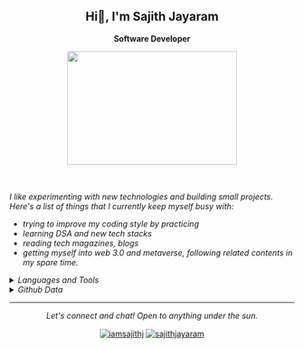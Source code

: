<h2 align="center">Hi👋, I'm Sajith Jayaram</h2>
<p align="center"><strong>Software Developer</strong></p>
<p align="center">
  <img width="300" height="200" src="https://thumbs.gfycat.com/ColorlessBitesizedKob-max-1mb.gif">
</p><br>
<p align="left"><em>I like experimenting with new technologies and building small projects. Here's a list of things that I currently keep myself busy with:</em></p>

- <em>trying to improve my coding style by practicing</em>
- <em>learning DSA and new tech stacks</em>
- <em>reading tech magazines, blogs</em>
- <em>getting myself into web 3.0 and metaverse, following related contents in my spare time.</em>

<details>
 <summary><em>Languages and Tools</em></summary>
 <br>
<p align="left"> <a href="https://angular.io" target="_blank" rel="noreferrer"> <img src="https://angular.io/assets/images/logos/angular/angular.svg" alt="angular" width="40" height="40"/> </a> <a href="https://www.arduino.cc/" target="_blank" rel="noreferrer"> <img src="https://cdn.worldvectorlogo.com/logos/arduino-1.svg" alt="arduino" width="40" height="40"/> </a> <a href="https://getbootstrap.com" target="_blank" rel="noreferrer"> <img src="https://raw.githubusercontent.com/devicons/devicon/master/icons/bootstrap/bootstrap-plain-wordmark.svg" alt="bootstrap" width="40" height="40"/> </a> <a href="https://www.w3schools.com/css/" target="_blank" rel="noreferrer"> <img src="https://raw.githubusercontent.com/devicons/devicon/master/icons/css3/css3-original-wordmark.svg" alt="css3" width="40" height="40"/> </a> <a href="https://expressjs.com" target="_blank" rel="noreferrer"> <img src="https://raw.githubusercontent.com/devicons/devicon/master/icons/express/express-original-wordmark.svg" alt="express" width="40" height="40"/> </a> <a href="https://firebase.google.com/" target="_blank" rel="noreferrer"> <img src="https://www.vectorlogo.zone/logos/firebase/firebase-icon.svg" alt="firebase" width="40" height="40"/> </a> <a href="https://flutter.dev" target="_blank" rel="noreferrer"> <img src="https://www.vectorlogo.zone/logos/flutterio/flutterio-icon.svg" alt="flutter" width="40" height="40"/> </a> <a href="https://www.w3.org/html/" target="_blank" rel="noreferrer"> <img src="https://raw.githubusercontent.com/devicons/devicon/master/icons/html5/html5-original-wordmark.svg" alt="html5" width="40" height="40"/> </a> <a href="https://developer.mozilla.org/en-US/docs/Web/JavaScript" target="_blank" rel="noreferrer"> <img src="https://raw.githubusercontent.com/devicons/devicon/master/icons/javascript/javascript-original.svg" alt="javascript" width="40" height="40"/> </a> <a href="https://www.mathworks.com/" target="_blank" rel="noreferrer"> <img src="https://upload.wikimedia.org/wikipedia/commons/2/21/Matlab_Logo.png" alt="matlab" width="40" height="40"/> </a> <a href="https://www.mongodb.com/" target="_blank" rel="noreferrer"> <img src="https://raw.githubusercontent.com/devicons/devicon/master/icons/mongodb/mongodb-original-wordmark.svg" alt="mongodb" width="40" height="40"/> </a> <a href="https://nodejs.org" target="_blank" rel="noreferrer"> <img src="https://raw.githubusercontent.com/devicons/devicon/master/icons/nodejs/nodejs-original-wordmark.svg" alt="nodejs" width="40" height="40"/> </a> <a href="https://www.python.org" target="_blank" rel="noreferrer"> <img src="https://raw.githubusercontent.com/devicons/devicon/master/icons/python/python-original.svg" alt="python" width="40" height="40"/> </a> <a href="https://reactjs.org/" target="_blank" rel="noreferrer"> <img src="https://raw.githubusercontent.com/devicons/devicon/master/icons/react/react-original-wordmark.svg" alt="react" width="40" height="40"/> </a> </p>
</details>



<details>
  <summary><em>Github Data</em></summary>
  <br>
  <p><img align="center" src="https://github-readme-stats.vercel.app/api/top-langs?username=iamsajith&show_icons=true&locale=en&layout=compact" alt="iamsajith" /></p>

<p>&nbsp;<img align="center" src="https://github-readme-stats.vercel.app/api?username=iamsajith&show_icons=true&locale=en" alt="iamsajith" /></p>

<p><img align="center" src="https://github-readme-streak-stats.herokuapp.com/?user=iamsajith&" alt="iamsajith" /></p>
</details>
<hr>
<p align="center">
  <em>Let's connect and chat! Open to anything under the sun.</em>
<p align="center">
<a href="https://twitter.com/iamsajithj" target="blank"><img align="center" src="https://raw.githubusercontent.com/rahuldkjain/github-profile-readme-generator/master/src/images/icons/Social/twitter.svg" alt="iamsajithj" height="30" width="40" /></a>
<!-- <a href="https://linkedin.com/in/sajithjayaram" target="blank"><img align="center" src="[https://raw.githubusercontent.com/rahuldkjain/github-profile-readme-generator/master/src/images/icons/Social/linked-in-alt.svg](https://cdn-icons-png.flaticon.com/512/174/174857.png)" alt="sajithjayaram" height="30" width="40" /></a>
<a href="https://instagram.com/sajith__jayaram" target="blank"><img align="center" src="https://raw.githubusercontent.com/rahuldkjain/github-profile-readme-generator/master/src/images/icons/Social/instagram.svg" alt="sajith__jayaram" height="30" width="40" /></a> -->
<a href="https://www.hackerrank.com/sajithjayaram" target="blank"><img align="center" src="https://raw.githubusercontent.com/rahuldkjain/github-profile-readme-generator/master/src/images/icons/Social/hackerrank.svg" alt="sajithjayaram" height="30" width="40" /></a>
</p>

